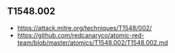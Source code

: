 ## T1548.002 
- https://attack.mitre.org/techniques/T1548/002/
- https://github.com/redcanaryco/atomic-red-team/blob/master/atomics/T1548.002/T1548.002.md